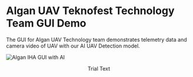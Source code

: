 # Algan UAV Teknofest Technology Team GUI Demo
The GUI for Algan UAV Technology team demonstrates telemetry data and camera video of UAV with our AI UAV Detection model.

![Algan IHA GUI with AI](https://user-images.githubusercontent.com/70758836/216790198-72316eb9-ff11-49c6-ba94-70ff67edc5ea.png)
<p align="center"> Trial Text</p>
